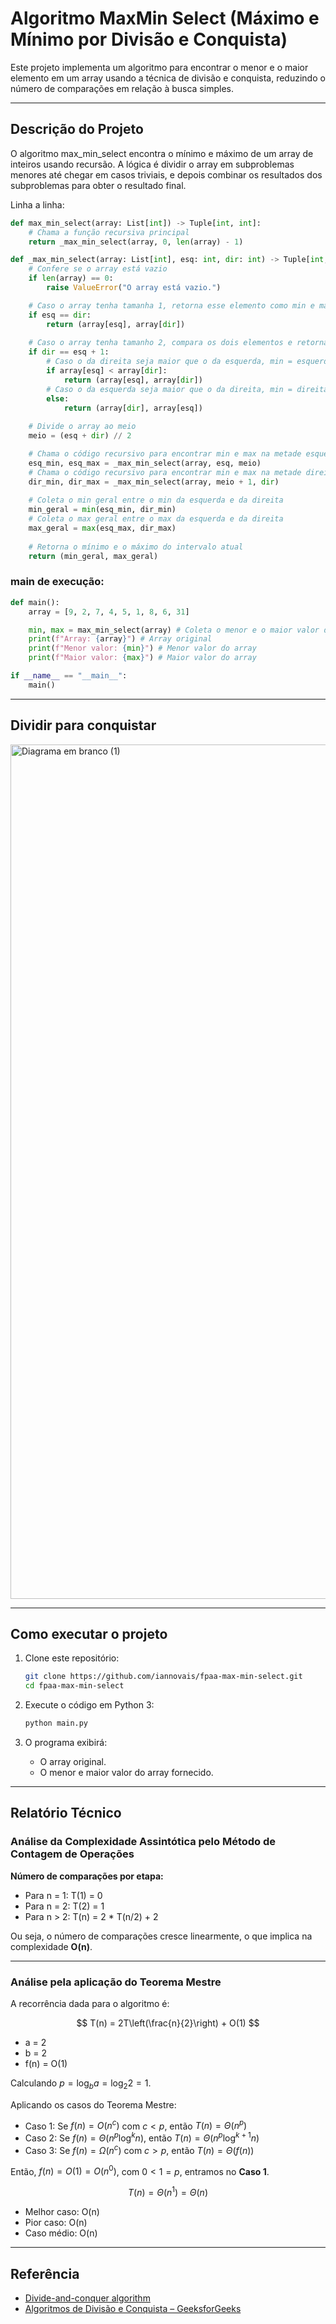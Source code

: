 # Algoritmo MaxMin Select (Máximo e Mínimo por Divisão e Conquista)

Este projeto implementa um algoritmo para encontrar o menor e o maior elemento em um array usando a técnica de divisão e conquista, reduzindo o número de comparações em relação à busca simples.

---

## Descrição do Projeto

O algoritmo max\_min\_select encontra o mínimo e máximo de um array de inteiros usando recursão. A lógica é dividir o array em subproblemas menores até chegar em casos triviais, e depois combinar os resultados dos subproblemas para obter o resultado final.

Linha a linha:

```python
def max_min_select(array: List[int]) -> Tuple[int, int]:
    # Chama a função recursiva principal
    return _max_min_select(array, 0, len(array) - 1)

def _max_min_select(array: List[int], esq: int, dir: int) -> Tuple[int, int]:
    # Confere se o array está vazio
    if len(array) == 0:
        raise ValueError("O array está vazio.")

    # Caso o array tenha tamanha 1, retorna esse elemento como min e max
    if esq == dir:
        return (array[esq], array[dir])
  
    # Caso o array tenha tamanho 2, compara os dois elementos e retorna min e max
    if dir == esq + 1:
        # Caso o da direita seja maior que o da esquerda, min = esquerda, max = direita
        if array[esq] < array[dir]:
            return (array[esq], array[dir])
        # Caso o da esquerda seja maior que o da direita, min = direita, max = esquerda
        else:
            return (array[dir], array[esq])
  
    # Divide o array ao meio
    meio = (esq + dir) // 2

    # Chama o código recursivo para encontrar min e max na metade esquerda
    esq_min, esq_max = _max_min_select(array, esq, meio)
    # Chama o código recursivo para encontrar min e max na metade direita
    dir_min, dir_max = _max_min_select(array, meio + 1, dir)
  
    # Coleta o min geral entre o min da esquerda e da direita
    min_geral = min(esq_min, dir_min)
    # Coleta o max geral entre o max da esquerda e da direita
    max_geral = max(esq_max, dir_max)
  
    # Retorna o mínimo e o máximo do intervalo atual
    return (min_geral, max_geral)
```

### main de execução:

```python
def main():
    array = [9, 2, 7, 4, 5, 1, 8, 6, 31]

    min, max = max_min_select(array) # Coleta o menor e o maior valor do array
    print(f"Array: {array}") # Array original
    print(f"Menor valor: {min}") # Menor valor do array
    print(f"Maior valor: {max}") # Maior valor do array

if __name__ == "__main__":
    main()
```

---

## Dividir para conquistar

<img width="1576" height="1367" alt="Diagrama em branco (1)" src="https://github.com/user-attachments/assets/460c99e2-cac3-4202-87d0-97e902943f1c" />

---

## Como executar o projeto

1. Clone este repositório:

   ```bash
   git clone https://github.com/iannovais/fpaa-max-min-select.git
   cd fpaa-max-min-select
   ```
2. Execute o código em Python 3:

   ```bash
   python main.py
   ```
3. O programa exibirá:

   * O array original.
   * O menor e maior valor do array fornecido.

---

## Relatório Técnico

### Análise da Complexidade Assintótica pelo Método de Contagem de Operações

**Número de comparações por etapa:**

* Para n = 1: T(1) = 0
* Para n = 2: T(2) = 1
* Para n > 2: T(n) = 2 * T(n/2) + 2

Ou seja, o número de comparações cresce linearmente, o que implica na complexidade **O(n)**.

---

### Análise pela aplicação do Teorema Mestre

A recorrência dada para o algoritmo é:

$$
T(n) = 2T\left(\frac{n}{2}\right) + O(1)
$$

* a = 2
* b = 2
* f(n) = O(1)

Calculando $p = \log_b a = \log_2 2 = 1$.

Aplicando os casos do Teorema Mestre:

* Caso 1: Se $f(n) = O(n^c)$ com $c < p$, então $T(n) = \Theta(n^p)$
* Caso 2: Se $f(n) = \Theta(n^p \log^k n)$, então $T(n) = \Theta(n^p \log^{k+1} n)$
* Caso 3: Se $f(n) = \Omega(n^c)$ com $c > p$, então $T(n) = \Theta(f(n))$

Então, $f(n) = O(1) = O(n^0)$, com $0 < 1 = p$, entramos no **Caso 1**.

$$
T(n) = \Theta(n^1) = \Theta(n)
$$

* Melhor caso: O(n)
* Pior caso: O(n)
* Caso médio: O(n)

---

## Referência

* [Divide-and-conquer algorithm](https://en.wikipedia.org/wiki/Divide-and-conquer_algorithm)
* [Algoritmos de Divisão e Conquista – GeeksforGeeks](https://www.geeksforgeeks.org/maximum-and-minimum-in-an-array/)
